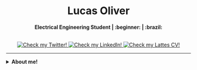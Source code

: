 <h1 align="center">Lucas Oliver</h1>
<div align="center">
    <b>Electrical Engineering Student | :beginner: | :brazil:</b>
</div>

<br>

<p align="center">
    <a href="https://twitter.com/tweetoliver_">
        <img src="https://img.shields.io/badge/Twitter-%2327f?style=for-the-badge&logo=twitter&logoColor=fff"
            alt="Check my Twitter!">
    </a>
    <!-- <a href="https://www.youtube.com/channel/UCImpGLaBzsokqmZ1Iy5Ll5g">
        <img src="https://img.shields.io/badge/YouTube-%23a11?style=for-the-badge&logo=youtube"
            alt="Check my YouTube!">
    </a> -->
    <a href="https://www.linkedin.com/in/lucas-reis-oliver-608a79209/">
        <img src="https://img.shields.io/badge/LinkedIn-%2311a?style=for-the-badge&logo=linkedin"
            alt="Check my LinkedIn!">
    </a>
    <a href="http://lattes.cnpq.br/7923211157778617">
        <img src="https://img.shields.io/badge/Lattes-%23aaa?style=for-the-badge"
            alt="Check my Lattes CV!">
    </a>
</p>

<hr>

<details>
<summary>
    <b>About me!</b>
</summary>

### Hi there 👋

My name is Lucas Oliver, although most people just call me Oliver. I'm an electrical engineering student at the Universidade Estadual de Campinas (Unicamp) and I'm learning the ways of GitHub! Hopefully my profile will become much fuller in due time.

- 🔭 I’m currently working on a fluid simulation in C++ w/ SFML
- 🌱 I’m currently still getting the hang of Git and GitHub
- 🤔 I’m looking for help with process parallelization w/ CUDA cores
- 😄 Pronouns: he/him

</details>

<!--
Here are some ideas to get you started:

-->
